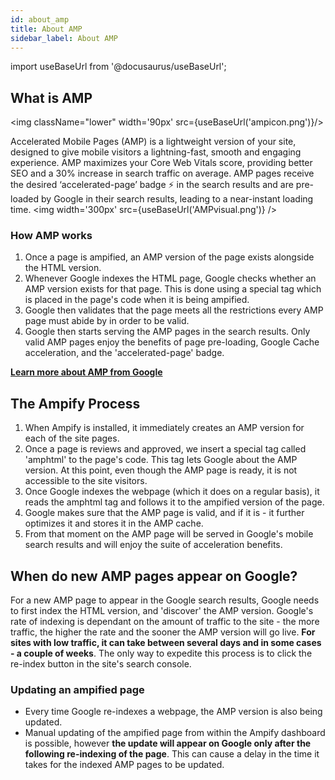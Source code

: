 ```yaml
---
id: about_amp
title: About AMP
sidebar_label: About AMP
---
```

import useBaseUrl from '@docusaurus/useBaseUrl'; 


## What is AMP
<img className="lower" width='90px' src={useBaseUrl('ampicon.png')}/>

Accelerated Mobile Pages (AMP) is a lightweight version of your site, designed to give mobile visitors a lightning-fast, smooth and engaging experience. AMP maximizes your Core Web Vitals score, providing better SEO and a 30% increase in search traffic on average. AMP pages receive the desired ‘accelerated-page’ badge ⚡ in the search results and are pre-loaded by Google in their search results, leading to a near-instant loading time.
<img  width='300px' src={useBaseUrl('AMPvisual.png')} />

### How AMP works
1. Once a page is ampified, an AMP version of the page exists alongside the HTML version. 
2. Whenever Google indexes the HTML page, Google checks whether an AMP version exists for that page. This is done using a special tag which is placed in the page's code when it is being ampified.
3. Google then validates that the page meets all the restrictions every AMP page must abide by in order to be valid. 
4. Google then starts serving the AMP pages in the search results. Only valid AMP pages enjoy the benefits of page pre-loading, Google Cache acceleration, and the 'accelerated-page' badge.

**<a href="https://amp.dev/about/how-amp-works/" target="_blank">Learn more about AMP from Google</a>**

## The Ampify Process
1. When Ampify is installed, it immediately creates an AMP version for each of the site pages.
2. Once a page is reviews and approved, we insert a special tag called 'amphtml' to the page's code. This tag lets Google about the AMP version. At this point, even though the AMP page is ready, it is not accessible to the site visitors.
3. Once Google indexes the webpage (which it does on a regular basis), it reads the amphtml tag and follows it to the ampified version of the page. 
4. Google makes sure that the AMP page is valid, and if it is - it further optimizes it and stores it in the AMP cache.
5. From that moment on the AMP page will be served in Google's mobile search results and will enjoy the suite of acceleration benefits. 

## When do new AMP pages appear on Google?
For a new AMP page to appear in the Google search results, Google needs to first index the HTML version, and 'discover' the AMP version. Google's rate of indexing is dependant on the amount of traffic to the site - the more traffic, the higher the rate and the sooner the AMP version will go live. **For sites with low traffic, it can take between several days and in some cases - a couple of weeks**. The only way to expedite this process is to click the re-index button in the site's search console.
### Updating an ampified page
* Every time Google re-indexes a webpage, the AMP version is also being updated.
* Manual updating of the ampified page from within the Ampify dashboard is possible, however **the update will appear on Google only after the following re-indexing of the page**. This can cause a delay in the time it takes for the indexed AMP pages to be updated. 






